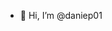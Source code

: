 - 👋 Hi, I’m @daniep01


<!---
daniep01/daniep01 is a ✨ special ✨ repository because its `README.md` (this file) appears on your GitHub profile.
You can click the Preview link to take a look at your changes.
--->
